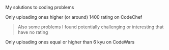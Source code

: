 My solutions to coding problems

Only uploading ones higher (or around) 1400 rating on CodeChef

> Also some problems I found potentially challenging or interesting that have no rating



Only uploading ones equal or higher than 6 kyu on CodeWars
